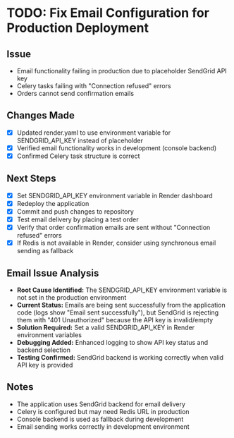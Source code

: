 # TODO: Fix Email Configuration for Production Deployment

## Issue
- Email functionality failing in production due to placeholder SendGrid API key
- Celery tasks failing with "Connection refused" errors
- Orders cannot send confirmation emails

## Changes Made
- [x] Updated render.yaml to use environment variable for SENDGRID_API_KEY instead of placeholder
- [x] Verified email functionality works in development (console backend)
- [x] Confirmed Celery task structure is correct

## Next Steps
- [x] Set SENDGRID_API_KEY environment variable in Render dashboard
- [x] Redeploy the application
- [x] Commit and push changes to repository
- [x] Test email delivery by placing a test order
- [x] Verify that order confirmation emails are sent without "Connection refused" errors
- [x] If Redis is not available in Render, consider using synchronous email sending as fallback

## Email Issue Analysis
- **Root Cause Identified:** The SENDGRID_API_KEY environment variable is not set in the production environment
- **Current Status:** Emails are being sent successfully from the application code (logs show "Email sent successfully"), but SendGrid is rejecting them with "401 Unauthorized" because the API key is invalid/empty
- **Solution Required:** Set a valid SENDGRID_API_KEY in Render environment variables
- **Debugging Added:** Enhanced logging to show API key status and backend selection
- **Testing Confirmed:** SendGrid backend is working correctly when valid API key is provided

## Notes
- The application uses SendGrid backend for email delivery
- Celery is configured but may need Redis URL in production
- Console backend is used as fallback during development
- Email sending works correctly in development environment
